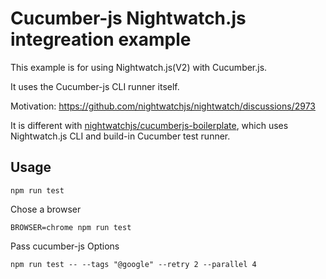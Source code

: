 # Cucumber-js Nightwatch.js integreation example

This example is for using Nightwatch.js(V2) with Cucumber.js.

It uses the Cucumber-js CLI runner itself.

Motivation: https://github.com/nightwatchjs/nightwatch/discussions/2973

It is different with [nightwatchjs/cucumberjs-boilerplate](https://github.com/nightwatchjs/cucumberjs-boilerplate), which uses Nightwatch.js CLI and build-in Cucumber test runner.

## Usage

```shell
npm run test
```

Chose a browser

```
BROWSER=chrome npm run test
```

Pass cucumber-js Options

```shell
npm run test -- --tags "@google" --retry 2 --parallel 4
```
